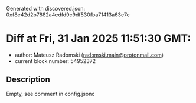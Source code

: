 Generated with discovered.json: 0xf8e42d2b7882a4edfd9c9df530fba71413a63e7c

# Diff at Fri, 31 Jan 2025 11:51:30 GMT:

- author: Mateusz Radomski (<radomski.main@protonmail.com>)
- current block number: 54952372

## Description

Empty, see comment in config.jsonc
